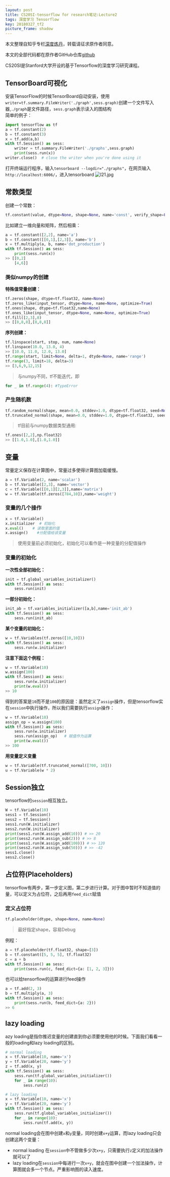 ```yaml
---
layout: post
title: CS20SI-tensorflow for research笔记:Lecture2
tags: 深度学习 Tensorflow
key: 20180327_tf2
picture_frame: shadow
---
```

本文整理自知乎专栏[深度炼丹](https://zhuanlan.zhihu.com/c_94953554)，转载请征求原作者同意。

本文的全部代码都在原作者GitHub仓库[github](http://link.zhihu.com/?target=https%3A//github.com/SherlockLiao/tensorflow-beginner/tree/master/lab)

CS20SI是Stanford大学开设的基于Tensorflow的深度学习研究课程。
## TensorBoard可视化
安装TensorFlow的时候TensorBoard自动安装，使用`writer=tf.summary.FileWriter('./graph',sess.graph)`创建一个文件写入器,`./graph`是文件路径，`sess.graph`表示读入的图结构  
简单的例子：
```python
import tensorflow as tf
a = tf.constant(2)
b = tf.constant(3)
x = tf.add(a,b)
with tf.Session() as sess:
    writer = tf.summary.FileWriter('./graphs',sess.graph)
    print(sess.run(x))
writer.close()  # close the writer when you're done using it
```
打开终端运行程序，输入`tensorboard --logdir="./graphs"`，在网页输入`http://localhost:6006/`，进入tensorboard
![l21.jpg](https://i.loli.net/2018/03/26/5ab8e89eccd5b.jpg)
## 常数类型
创建一个常数：
```python
tf.constant(value, dtype=None, shape=None, name='const', verify_shape=False)
```
比如建立一维向量和矩阵，然后相乘：
```python
a = tf.constant([2,2], name='a')
b = tf.constant([[0,1],[2,3]], name='b')
x = tf.multiply(a, b, name='dot_production')
with tf.Session() as sess:
    print(sess.run(x))
>> [[0,2]
    [4,6]]
```
### 类似numpy的创建
**特殊值常量创建：**
```python
tf.zeros(shape, dtype=tf.float32, name=None)
tf.zeros_like(input_tensor, dtype=None, name=None, optimize=True)
tf.ones(shape, dtype=tf.float32,name=None)
tf.ones_like(input_tensor, dtype=None, name=None, optimize=True)
tf.fill([2,3],8)
>> [[8,8,8],[8,8,8]]
```
**序列创建：**
```python
tf.linspace(start, stop, num, name=None)
tf.linspace(10.0, 13.0, 4)
>> [10.0, 11.0, 12.0, 13.0]
tf.range(start, limit=None, delta=1, dtyde=None, name='range')
tf.range(3, limit=18, delta=3)
>> [3,6,9,12,15]
```
>与numpy不同，tf不能迭代，即
```python
for _ in tf.range(4): #TypeError
```

### 产生随机数
```python
tf.random_normal(shape, mean=0.0, stddev=1.0, dtype=tf.float32, seed=None, name=None)
tf.truncated_normal(shape, mean=0.0, stddev=1.0, dtype=tf.float32, seed=None, name=None)

```
>tf目前与numpy数据类型通用:
```python
tf.ones([2,2],np.float32)
>> [[1.0,1.0],[1.0,1.0]]
```

## 变量
常量定义保存在计算图中，常量过多使得计算图加载缓慢。
```python
a = tf.Variable(2, name='scalar')
b = tf.Variable([2,3], name='vector')
c = tf.Variable([[0,1][2,3]],name='matrix')
w = tf.Variable(tf.zeros([784,10]),name='weight')
```
### 变量的几个操作
```python
x = tf.Variable()
x.initializer  # 初始化
x.eval()    # 读取里面的值
x.assign()    #分配值给该变量
```
>使用变量前必须初始化，初始化可以看作是一种变量的分配值操作

### 变量的初始化
**一次性全部初始化：**
```python
init = tf.global_variables_initializer()
with tf.Session() as sess:
    sess.run(init)
```
**一部分初始化：**
```python
init_ab = tf.variables_initializer([a,b],name='init_ab')
with tf.Session() as sess:
    sess.run(init_ab)
```
**某个变量的初始化：**
```python
w = tf.Variables(tf.zeros([10,10]))
with tf.Session() as sess:
    sess.run(w.initializer)
```
**注意下面这个例程：**
```python
w = tf.Variable(10)
w.assign(100)
with tf.Session() as sess:
    sess.run(w.initializer)
    print(w.eval())
>> 10
```
得到的答案是`10`而不是`100`的原因是：虽然定义了`assign`操作，但是tensorflow实在`session`中执行操作，所以我们需要执行`assign`操作：
```python
w = tf.Variable(10)
assign_op = w.assign(100)
with tf.Session() as sess:
    sess.run(w.initializer)
    sess.run(assign_op)   # 赋值作为运算
    print(w.eval())
>> 100
```
**用变量定义变量**
```python
w = tf.Variable(tf.truncated_normal([700, 10]))
u = tf.Variable(w * 2)
```
## Session独立
tensorflow的`session`相互独立。
```python
W = tf.Variable(10)
sess1 = tf.Session()
sess2 = tf.Session()
sess1.run(W.initializer)
sess2.run(W.initializer)
print(sess1.run(W.assign_add(10))) # >> 20
print(sess2.run(W.assign_sub(2))) # >> 8
print(sess1.run(W.assign_add(100))) # >> 120
print(sess2.run(W.assign_sub(50))) # >> -42
sess1.close()
sess2.close()
```
## 占位符(Placeholders)
tensorflow有两步，第一步定义图，第二步进行计算。对于图中暂时不知道值的量，可以定义为占位符，之后再用`feed_dict`赋值
### 定义占位符
```python
tf.placeholder(dtype, shape=None, name=None)
```
>最好指定shape，容易Debug

例程：
```python
a = tf.placeholder(tf.float32, shape=[3])
b = tf.constant([5, 5, 5], tf.float32)
c = a + b
with tf.Session() as sess:
    print(sess.run(c, feed_dict={a: [1, 2, 3]}))
```
也可以给tensorflow的运算进行feed操作
```python
a = tf.add(2, 3)
b = tf.multiply(a, 3)
with tf.Session() as sess:
    print(sess.run(b, feed_dict={a: 2}))
>> 6
```

## lazy loading
azy loading是指你推迟变量的创建直到你必须要使用他的时候。下面我们看看一般的loading和lazy loading的区别。
```python
# normal loading
x = tf.Variable(10, name='x')
y = tf.Variable(20, name='y')
z = tf.add(x, y)
with tf.Session() as sess:
    sess.run(tf.global_variables_initializer())
    for _ in range(10):
        sess.run(z)

# lazy loading
x = tf.Variable(10, name='x')
y = tf.Variable(20, name='y')
with tf.Session() as sess:
    sess.run(tf.global_variables_initializer())
    for _ in range(10):
        sess.run(tf.add(x, y))
```
normal loading会在图中创建`x`和`y`变量，同时创建`x+y`运算，而lazy loading只会创建这两个变量：
- normal loading 在`session`中不管做多少次`x+y`，只需要执行`z`定义的加法操作就可以了
- lazy loading在`session`中每进行一次`x+y`，就会在图中创建一个加法操作，计算图就会多一个节点。严重影响图的读入速度。
